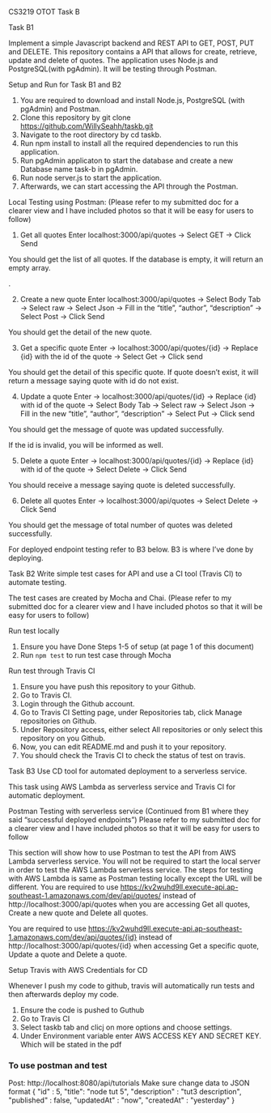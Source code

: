 CS3219 OTOT Task B

Task B1

Implement a simple Javascript backend and REST API to GET, POST, PUT and DELETE. This repository contains a API that allows for create, retrieve, update and delete of quotes. The application uses Node.js and PostgreSQL(with pgAdmin). It will be testing through Postman.

Setup and Run for Task B1 and B2
1. You are required to download and install Node.js, PostgreSQL (with pgAdmin) and Postman.
2. Clone this repository by git clone https://github.com/WillySeahh/taskb.git
3. Navigate to the root directory by cd taskb.
4. Run npm install to install all the required dependencies to run this application.
5. Run pgAdmin applicaton to start the database and create a new Database name task-b in pgAdmin.
6. Run node server.js to start the application.
7. Afterwards, we can start accessing the API through the Postman.



Local Testing using Postman:
(Please refer to my submitted doc for a clearer view and I have included photos so that it will be easy
for users to follow)

1. Get all quotes
Enter localhost:3000/api/quotes -> Select GET -> Click Send

You should get the list of all quotes. If the database is empty, it will return an empty array.

. 


2. Create a new quote 
Enter localhost:3000/api/quotes -> Select Body Tab -> Select raw -> Select Json -> Fill in the “title”, “author”, “description” -> Select Post -> Click Send

You should get the detail of the new quote. 


3. Get a specific quote
Enter -> localhost:3000/api/quotes/{id} -> Replace {id} with the id of the quote -> Select Get -> Click send 
 
You should get the detail of this specific quote.
If quote doesn’t exist, it will return a message saying quote with id do not exist.
 

4. Update a quote
Enter -> localhost:3000/api/quotes/{id} -> Replace {id} with id of the quote -> Select Body Tab -> Select raw -> Select Json -> Fill in the new “title”, “author”, “description” -> Select Put -> Click send 
 
You should get the message of quote was updated successfully.

If the id is invalid, you will be informed as well.  
 

5. Delete a quote
Enter -> localhost:3000/api/quotes/{id} -> Replace {id} with id of the quote -> Select Delete -> Click Send
 
You should receive a message saying quote is deleted successfully.

6. Delete all quotes
Enter -> localhost:3000/api/quotes -> Select Delete -> Click Send
 
You should get the message of total number of quotes was deleted successfully.


For deployed endpoint testing refer to B3 below. B3 is where I’ve done by deploying.


Task B2
Write simple test cases for API and use a CI tool (Travis CI) to automate testing.

The test cases are created by Mocha and Chai.
(Please refer to my submitted doc for a clearer view and I have included photos so that it will be easy
for users to follow)

Run test locally
1. Ensure you have Done Steps 1-5 of setup (at page 1 of this document)
2. Run `npm test` to run test case through Mocha
 
 
Run test through Travis CI
1. Ensure you have push this repository to your Github.
2. Go to Travis CI.
3. Login through the Github account.
4. Go to Travis CI Setting page, under Repositories tab, click Manage repositories on Github.
5. Under Repository access, either select All repositories or only select this repository on you Github.
6. Now, you can edit README.md and push it to your repository.
7. You should check the Travis CI to check the status of test on travis.



Task B3
Use CD tool for automated deployment to a serverless service.

This task using AWS Lambda as serverless service and Travis CI for automatic deployment.

Postman Testing with serverless service (Continued from B1 where they said “successful deployed endpoints”)
Please refer to my submitted doc for a clearer view and I have included photos so that it will be easy
for users to follow

This section will show how to use Postman to test the API from AWS Lambda serverless service. 
You will not be required to start the local server in order to test the AWS Lambda serverless service.
The steps for testing with AWS Lambda is same as Postman testing locally except the URL will be different.
You are required to use https://kv2wuhd9ll.execute-api.ap-southeast-1.amazonaws.com/dev/api/quotes/ instead of http://localhost:3000/api/quotes when you are accessing Get all quotes, Create a new quote and Delete all quotes.
 
 
You are required to use https://kv2wuhd9ll.execute-api.ap-southeast-1.amazonaws.com/dev/api/quotes/{id} instead of http://localhost:3000/api/quotes/{id} when accessing Get a specific quote, Update a quote and Delete a quote.
 
 


Setup Travis with AWS Credentials for CD

Whenever I push my code to github, travis will automatically run tests and then afterwards deploy my code. 
1. Ensure the code is pushed to Guthub
2. Go to Travis CI
3. Select taskb tab and clicj on more options and choose settings.
4. Under Environment variable enter AWS ACCESS KEY AND SECRET KEY. Which will be stated in the pdf
 

### To use postman and test
Post: http://localhost:8080/api/tutorials
Make sure change data to JSON format
{ 
	"id" : 5,
	"title": "node tut 5",
	"description" : "tut3 description",
	"published" : false,
	"updatedAt" : "now",
	"createdAt" : "yesterday"
}
